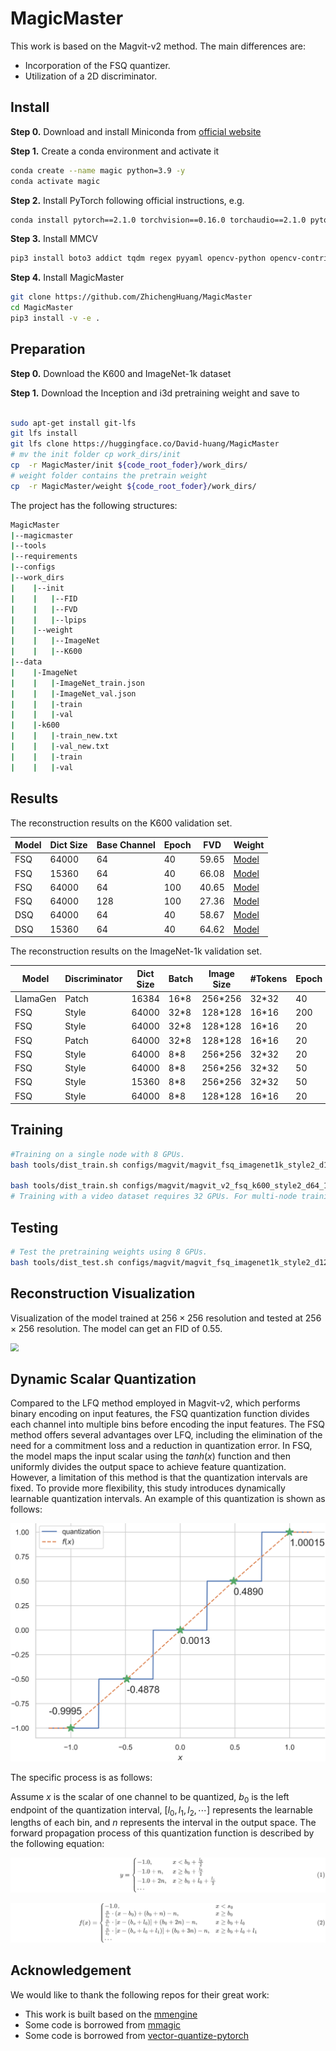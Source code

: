 # MagicMaster

This work is based on the Magvit-v2 method. The main differences are:

- Incorporation of the FSQ quantizer.
- Utilization of a 2D discriminator.



## Install

**Step 0.**  Download and install Miniconda from [official website](https://docs.conda.io/en/latest/miniconda.html)

**Step 1.**  Create a conda environment and activate it

```bash
conda create --name magic python=3.9 -y
conda activate magic
```

**Step 2.** Install PyTorch following official instructions, e.g.

```bash
conda install pytorch==2.1.0 torchvision==0.16.0 torchaudio==2.1.0 pytorch-cuda=12.1 -c pytorch -c nvidia
```

**Step 3.** Install MMCV

```bash
pip3 install boto3 addict tqdm regex pyyaml opencv-python opencv-contrib-python future tensorboard filelock yapf attrs einops opencv-python-headless numpy scipy  mmcv==2.1.0 psutil mmengine timm
```

**Step 4.** Install MagicMaster

```bash
git clone https://github.com/ZhichengHuang/MagicMaster
cd MagicMaster
pip3 install -v -e .
```



## Preparation

**Step 0.** Download the K600 and ImageNet-1k dataset

**Step 1.** Download the Inception and i3d pretraining weight and save to 

````bash

sudo apt-get install git-lfs
git lfs install 
git lfs clone https://huggingface.co/David-huang/MagicMaster
# mv the init folder cp work_dirs/init
cp  -r MagicMaster/init ${code_root_foder}/work_dirs/
# weight folder contains the pretrain weight
cp  -r MagicMaster/weight ${code_root_foder}/work_dirs/
````

The project has the following structures:

```bash
MagicMaster
|--magicmaster
|--tools
|--requirements
|--configs
|--work_dirs
|    |--init
|    |   |--FID
|    |   |--FVD
|    |   |--lpips
|    |--weight
|    |   |--ImageNet
|    |   |--K600
|--data
|    |-ImageNet
|    |   |-ImageNet_train.json
|    |   |-ImageNet_val.json
|    |   |-train
|    |   |-val
|    |-k600
|    |   |-train_new.txt
|    |   |-val_new.txt
|    |   |-train
|    |   |-val
```



## Results

The reconstruction results on the K600 validation set.

| Model | Dict Size | Base Channel | Epoch | FVD   | Weight                                                       |
| ----- | --------- | ------------ | ----- | ----- | ------------------------------------------------------------ |
| FSQ   | 64000     | 64           | 40    | 59.65 | [Model](https://huggingface.co/David-huang/MagicMaster/resolve/main/weight/K600/magvit_v2_fsq_k600_style2_d64_64000_128x128_4x32_ep40-1ea3cc49.pth) |
| FSQ   | 15360     | 64           | 40    | 66.08 | [Model](https://huggingface.co/David-huang/MagicMaster/resolve/main/weight/K600/magvit_v2_fsq_k600_style2_d64_15360_128x128_4x32_ep40-1a57fc35.pth) |
| FSQ   | 64000     | 64           | 100   | 40.65 | [Model](https://huggingface.co/David-huang/MagicMaster/resolve/main/weight/K600/magvit_v2_fsq_k600_style2_d64_64000_128x128_4x32_ep100-5a8fe2fd.pth) |
| FSQ   | 64000     | 128          | 100   | 27.36 | [Model](https://huggingface.co/David-huang/MagicMaster/resolve/main/weight/K600/magvit_v2_fsq_k600_style2_d128_64000_128x128_4x32_ep100-e154b0bc.pth) |
| DSQ   | 64000     | 64           | 40    | 58.67 | [Model](https://huggingface.co/David-huang/MagicMaster/resolve/main/weight/K600/magvit_v2_fdq_k600_style2_d64_64000_128x128_4x32_ep40-40619d87.pth) |
| DSQ   | 15360     | 64           | 40    | 64.62 | [Model](https://huggingface.co/David-huang/MagicMaster/resolve/main/weight/K600/magvit_v2_fdq_k600_style2_d64_15360_128x128_4x32_ep40-7e7c5f83.pth) |

The reconstruction results on the ImageNet-1k validation set.

| Model    | Discriminator | Dict Size | Batch | Image Size | #Tokens | Epoch | FID      | Weight                                                       |
| -------- | ------------- | --------- | ----- | ---------- | ------- | ----- | -------- | ------------------------------------------------------------ |
| LlamaGen | Patch         | 16384     | 16*8  | 256*256    | 32*32   | 40    | 0.59     | -                                                            |
| FSQ      | Style         | 64000     | 32*8  | 128*128    | 16*16   | 200   | 1.67     | [Model](https://huggingface.co/David-huang/MagicMaster/resolve/main/weight/ImageNet/magvit_fsq_imagenet1k_style2_d128_64000_128x128_32x8_ep200-5eb9ab62.pth) |
| FSQ      | Style         | 64000     | 32*8  | 128*128    | 16*16   | 20    | 3.99     | [Model](https://huggingface.co/David-huang/MagicMaster/resolve/main/weight/ImageNet/magvit_fsq_imagenet1k_style2_d128_64000_128x128_32x8_ep20-15d28635.pth) |
| FSQ      | Patch         | 64000     | 32*8  | 128*128    | 16*16   | 20    | 6.46     | [Model](https://huggingface.co/David-huang/MagicMaster/resolve/main/weight/ImageNet/magvit_fsq_imagenet1k_patch_d128_64000_128x128_32x8_ep20-aacbd25f.pth) |
| FSQ      | Style         | 64000     | 8*8   | 256*256    | 32*32   | 20    | 0.72     | [Model](https://huggingface.co/David-huang/MagicMaster/resolve/main/weight/ImageNet/magvit_fsq_imagenet1k_style2_d128_64000_256x256_8x8_ep20-a5199ec3.pth) |
| FSQ      | Style         | 64000     | 8*8   | 256*256    | 32*32   | 50    | **0.48** | [Model](https://huggingface.co/David-huang/MagicMaster/resolve/main/weight/ImageNet/magvit_fsq_imagenet1k_style2_d128_64000_256x256_8x8_ep60-0e741e70.pth) |
| FSQ      | Style         | 15360     | 8*8   | 256*256    | 32*32   | 50    | 0.55     | [Model](https://huggingface.co/David-huang/MagicMaster/resolve/main/weight/ImageNet/magvit_fsq_imagenet1k_style2_d128_15360_256x256_8x8_ep60-0cb737ee.pth) |
| FSQ      | Style         | 64000     | 8*8   | 128*128    | 16*16   | 20    | 2.74     | [Model](https://huggingface.co/David-huang/MagicMaster/resolve/main/weight/ImageNet/magvit_fsq_imagenet1k_style2_d128_64000_128x128_8x8_ep20-04cd7358.pth) |



## Training

```bash
#Training on a single node with 8 GPUs.
bash tools/dist_train.sh configs/magvit/magvit_fsq_imagenet1k_style2_d128_64000_128x128_8x8_ep20.py 8

bash tools/dist_train.sh configs/magvit/magvit_v2_fsq_k600_style2_d64_15360_128x128_4x32_ep40.py 8
# Training with a video dataset requires 32 GPUs. For multi-node training, please refer to the documentation https://mmengine.readthedocs.io/en/latest/common_usage/distributed_training.html
```

## Testing

```bash
# Test the pretraining weights using 8 GPUs.
bash tools/dist_test.sh configs/magvit/magvit_fsq_imagenet1k_style2_d128_64000_128x128_8x8_ep20.py ./work_dirs/weight/ImageNet/magvit_fsq_imagenet1k_style2_d128_64000_128x128_8x8_ep20-04cd7358.pth 8
```

## Reconstruction Visualization

Visualization of the model trained at $256 \times 256$ resolution and tested at $256 \times 256$ resolution. The model can get an FID of 0.55.

<img src="./assets/results.png" style="zoom:80%;" />

## Dynamic Scalar Quantization

Compared to the LFQ method employed in Magvit-v2, which performs binary encoding on input features, the FSQ quantization function divides each channel into multiple bins before encoding the input features. The FSQ method offers several advantages over LFQ, including the elimination of the need for a commitment loss and a reduction in quantization error. In FSQ, the model maps the input scalar using the $tanh(x)$ function and then uniformly divides the output space to achieve feature quantization. However, a limitation of this method is that the quantization intervals are fixed. To provide more flexibility, this study introduces dynamically learnable quantization intervals. An example of this quantization is shown as follows:

<img src="./assets/dsq_curve.png" style="zoom:67%;" />

The specific process is as follows:

Assume $x$ is the scalar of one channel to be quantized, $b_0$ is the left endpoint of the quantization interval, $\left[ l_0, l_1, l_2, \cdots  \right]$ represents the learnable lengths of each bin, and $n$ represents the interval in the output space. The forward propagation process of this quantization function is described by the following equation:



![](./assets/eq1.png)

![](./assets/eq2.png)

## Acknowledgement

We would like to thank the following repos for their great work:

- This work is built based on the [mmengine](https://github.com/open-mmlab/mmengine)
- Some code is borrowed from [mmagic](https://github.com/open-mmlab/mmagic)
- Some code is borrowed from [vector-quantize-pytorch](https://github.com/lucidrains/vector-quantize-pytorch)
